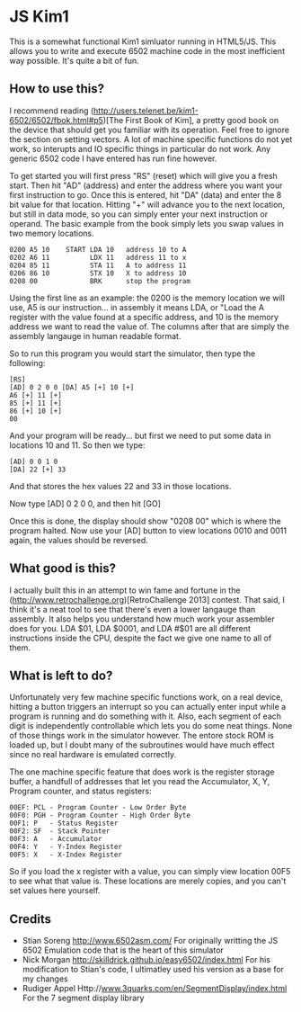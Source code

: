 JS Kim1
=======

This is a somewhat functional Kim1 simluator running in HTML5/JS.  This allows you to write and execute 6502 machine code in the most inefficient way possible.  It's quite a bit of fun.

How to use this?
----------------

I recommend reading (http://users.telenet.be/kim1-6502/6502/fbok.html#p5)[The First Book of Kim],  a pretty good book on the device that should get you familiar with its operation.  Feel free to ignore the section on setting vectors.  A lot of machine specific functions do not yet work, so interupts and IO specific things in particular do not work.  Any generic 6502 code I have entered has run fine however. 

To get started you will first press "RS"  (reset) which will give you a fresh start.  Then hit "AD" (address) and enter the address where you want your first instruction to go.  Once this is entered, hit "DA" (data) and enter the 8 bit value for that location.  Hitting "+" will advance you to the next location, but still in data mode, so you can simply enter your next instruction or operand.  The basic example from the book simply lets you swap values in two memory locations.  

   
    0200 A5 10    START LDA 10   address 10 to A
    0202 A6 11          LDX 11   address 11 to x
    0204 85 11          STA 11   A to address 11
    0206 86 10          STX 10   X to address 10
    0208 00             BRK      stop the program


Using the first line as an example:  the 0200 is the memory location we will use,  A5 is our instruction... in assembly it means LDA, or "Load the A register with the value found at a specific address, and 10 is the memory address we want to read the value of.  The columns after that are simply the assembly langauge in human readable format.

So to run this program you would start the simulator, then type the following:

    [RS] 
    [AD] 0 2 0 0 [DA] A5 [+] 10 [+]
    A6 [+] 11 [+]
    85 [+] 11 [+]
    86 [+] 10 [+]
    00

And your program will be ready... but first we need to put some data in locations 10 and 11.  So then we type:

    [AD] 0 0 1 0 
    [DA] 22 [+] 33

And that stores the hex values 22 and 33 in those locations.

Now type [AD] 0 2 0 0, and then hit [GO]

Once this is done, the display should show "0208 00" which is where the program halted.  Now use your [AD] button to view locations 0010 and 0011 again,  the values should be reversed.

What good is this?
------------------

I actually built this in an attempt to win fame and fortune in the (http://www.retrochallenge.org)[RetroChallenge 2013] contest.  That said, I think it's a neat tool to see that there's even a lower langauge than assembly.  It also helps you understand how much work your assembler does for you.  LDA $01, LDA $0001, and LDA #$01 are all different instructions inside the CPU, despite the fact we give one name to all of them.

What is left to do?
-------------------

Unfortunately very few machine specific functions work,  on a real device, hitting a button triggers an interrupt so you can actually enter input while a program is running and do something with it.  Also, each segment of each digit is independently controllable which lets you do some neat things.  None of those things work in the simulator however.  The entore stock ROM is loaded up, but I doubt many of the subroutines would have much effect since no real hardware is emulated correctly.

The one machine specific feature that does work is the register storage buffer, a handfull of addresses that let you read the Accumulator, X, Y, Program counter, and status registers:

    00EF: PCL - Program Counter - Low Order Byte    
    00F0: PGH - Program Counter - High Order Byte   
    00F1: P   - Status Register                     
    00F2: SF  - Stack Pointer                       
    00F3: A   - Accumulator                         
    00F4: Y   - Y-Index Register                    
    00F5: X   - X-Index Register       

So if you  load the x register with a value, you can simply view location 00F5 to see what that value is.  These locations are merely copies, and you can't set values here yourself.

Credits
-------

* Stian Soreng  http://www.6502asm.com/  For originally writting the JS 6502 Emulation code that is the heart of this simulator
* Nick Morgan http://skilldrick.github.io/easy6502/index.html For his modification to Stian's code, I ultimatley used his version as a base for my changes
* Rudiger Appel Http://www.3quarks.com/en/SegmentDisplay/index.html For the 7 segment display library
